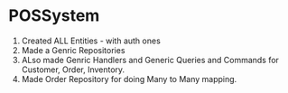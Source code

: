 # POSSystem


1. Created ALL Entities - with auth ones
2. Made a Genric Repositories
3. ALso made Genric Handlers and Generic Queries and Commands for Customer, Order, Inventory.
4. Made Order Repository for doing Many to Many mapping.
